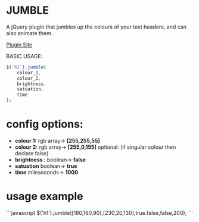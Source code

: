JUMBLE
======

A jQuery plugin that jumbles up the colours of your text headers, and can also animate them.

<a href='http://bite-software.co.uk/jumble'>Plugin Site</a>

BASIC USAGE:
```javascript
$('h1').jumble(
	colour_1,
	colour_2,
	brightness,
	satuation,
	time
);
```
<h1>config options:</h1>
<ul>
<li><b>colour 1:</b> rgb array-> <b>[255,255,55]</b></li>
<li><b>colour 2:</b> rgb array-> <b>[255,0,155]</b> optional: (if singular colour then declare false)</li>
<li><b>brightness :</b> boolean-> <b>false</b></li>
<li><b>satuation</b> boolean-> <b>true</b></li>
<li><b>time</b> mileseconds-> <b>1000</b></li>
</ul>
<h1>usage example</h1>
```javascript
$('h1').jumble([180,160,90],[230,20,130],true.false,false,200);
```